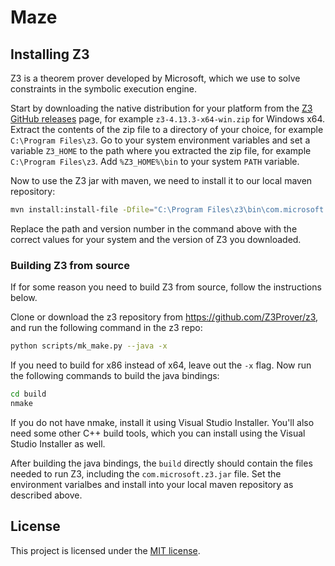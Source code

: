 # Maze

## Installing Z3

Z3 is a theorem prover developed by Microsoft, which we use to solve constraints in the symbolic execution engine.

Start by downloading the native distribution for your platform from the [Z3 GitHub releases](https://github.com/Z3Prover/z3/releases) page, for example `z3-4.13.3-x64-win.zip` for Windows x64.
Extract the contents of the zip file to a directory of your choice, for example `C:\Program Files\z3`.
Go to your system environment variables and set a variable `Z3_HOME` to the path where you extracted the zip file, for example `C:\Program Files\z3`.
Add `%Z3_HOME%\bin` to your system `PATH` variable.

Now to use the Z3 jar with maven, we need to install it to our local maven repository:

```bash
mvn install:install-file -Dfile="C:\Program Files\z3\bin\com.microsoft.z3.jar" -DgroupId=com.microsoft -DartifactId=z3 -Dversion=4.13.3 -Dpackaging=jar -DgeneratePom=true
```

Replace the path and version number in the command above with the correct values for your system and the version of Z3 you downloaded.

### Building Z3 from source

If for some reason you need to build Z3 from source, follow the instructions below.

Clone or download the z3 repository from https://github.com/Z3Prover/z3, and run the following command in the z3 repo:

```bash
python scripts/mk_make.py --java -x
```

If you need to build for x86 instead of x64, leave out the `-x` flag.
Now run the following commands to build the java bindings:

```bash
cd build
nmake
```

If you do not have nmake, install it using Visual Studio Installer.
You'll also need some other C++ build tools, which you can install using the Visual Studio Installer as well.

After building the java bindings, the `build` directly should contain the files needed to run Z3, including the `com.microsoft.z3.jar` file.
Set the environment varialbes and install into your local maven repository as described above.

## License

This project is licensed under the [MIT license](./LICENSE).
